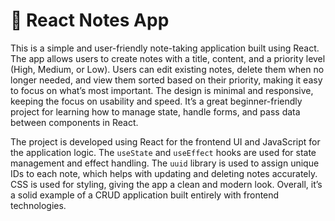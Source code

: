 # 📝 React Notes App

This is a simple and user-friendly note-taking application built using React. The app allows users to create notes with a title, content, and a priority level (High, Medium, or Low). Users can edit existing notes, delete them when no longer needed, and view them sorted based on their priority, making it easy to focus on what’s most important. The design is minimal and responsive, keeping the focus on usability and speed. It’s a great beginner-friendly project for learning how to manage state, handle forms, and pass data between components in React.

The project is developed using React for the frontend UI and JavaScript for the application logic. The `useState` and `useEffect` hooks are used for state management and effect handling. The `uuid` library is used to assign unique IDs to each note, which helps with updating and deleting notes accurately. CSS is used for styling, giving the app a clean and modern look. Overall, it’s a solid example of a CRUD application built entirely with frontend technologies.
